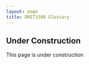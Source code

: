 ```yaml
---
layout: page
title: DMIT1508 Glossary
---
```


## Under Construction
This page is under construction